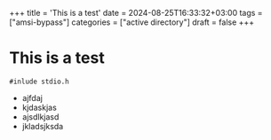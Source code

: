 +++
title = 'This is a test'
date = 2024-08-25T16:33:32+03:00
tags = ["amsi-bypass"]
categories = ["active directory"]
draft = false
+++

# This is a test

```
#inlude stdio.h
```

- ajfdaj
- kjdaskjas
- ajsdlkjasd
- jkladsjksda